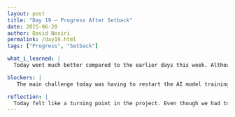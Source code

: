 ```yaml
---
layout: post
title: "Day 19 – Progress After Setback"
date: 2025-06-20
author: David Nosiri
permalink: /day19.html
tags: ["Progress", "Setback"]

what_i_learned: |
  Today went much better compared to the earlier days this week. Although we had to restart the training process for our AI model due to a few minor issues, the good news is that we now feel more confident that we’re on the right path. This restart gave us a chance to clean things up and make better decisions moving forward. I also worked closely with the programmer to update our experimental project diagram so it reflects our current stage in the workflow. The updated diagram now clearly shows the progress we’ve made and what stage we are at in the model development. We’re expecting to receive further guidance and next steps from Dr. Timothy soon, and this updated visual will help keep everyone on the same page as we move ahead.

blockers: |
   The main challenge today was having to restart the AI model training, which took a lot of time and slowed down our progress.

reflection: |
  Today felt like a turning point in the project. Even though we had to restart the model training, it gave us a chance to fix earlier mistakes and get back on track with more clarity. Working with the programmer to update the experimental diagram helped me better understand how each step connects and how far we've come. I feel more confident now, and I’m looking forward to the next steps from Dr. Timothy. Overall, it was a more productive and hopeful day than the rest of the week.
---
```

